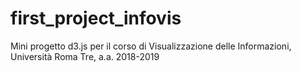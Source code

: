 # first_project_infovis
Mini progetto d3.js per il corso di Visualizzazione delle Informazioni, Università Roma Tre, a.a. 2018-2019
